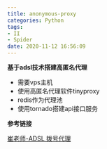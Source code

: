 ```yaml
---
title: anonymous-proxy
categories: Python
tags: 
- II
- Spider
date: 2020-11-12 16:56:09
---
```


**基于adsl技术搭建高匿名代理**

- 需要vps主机
- 使用高匿名代理软件tinyproxy
- redis作为代理池
- 使用tornado搭建api接口服务

**参考链接**

[崔老师-ADSL 拨号代理](https://cuiqingcai.com/8361.html)

<!-- more -->

